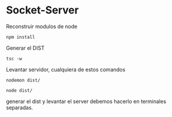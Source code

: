 # Socket-Server


Reconstruir modulos de node
```
npm install
```

Generar el DIST

```
tsc -w
```

Levantar servidor, cualquiera de estos comandos 

```
nodemon dist/ 

node dist/ 
```

generar el dist y levantar el server debemos hacerlo en terminales separadas.